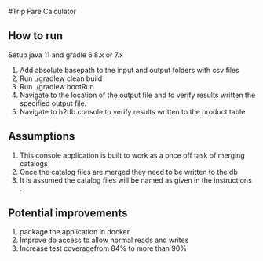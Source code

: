 #Trip Fare Calculator

##  How to run
   Setup java 11 and gradle 6.8.x or 7.x 
   1. Add absolute basepath to the input and output folders with csv files
   2.  Run ./gradlew clean build
   3.  Run ./gradlew bootRun
   4. Navigate to the location of the output file and to verify results written the specified output file.
   5. Navigate to h2db console to verify results written to the product table
   
   ## Assumptions
   1. This console application is built to work as a once off task of merging catalogs
   2. Once the catalog files are merged they need to be written to the db
   3. It is assumed the catalog files will be named as given in the instructions .   

   
   
   ## Potential improvements
   1. package the application in docker 
   2. Improve db access to allow normal reads and writes
   3. Increase test coveragefrom 84% to more than 90%
    
